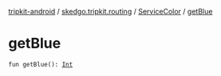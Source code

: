 [tripkit-android](../../index.md) / [skedgo.tripkit.routing](../index.md) / [ServiceColor](index.md) / [getBlue](./get-blue.md)

# getBlue

`fun getBlue(): `[`Int`](https://kotlinlang.org/api/latest/jvm/stdlib/kotlin/-int/index.html)
